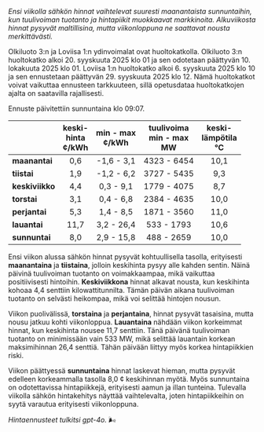 *Ensi viikolla sähkön hinnat vaihtelevat suuresti maanantaista sunnuntaihin, kun tuulivoiman tuotanto ja hintapiikit muokkaavat markkinoita. Alkuviikosta hinnat pysyvät maltillisina, mutta viikonloppuna ne saattavat nousta merkittävästi.*

Olkiluoto 3:n ja Loviisa 1:n ydinvoimalat ovat huoltokatkolla. Olkiluoto 3:n huoltokatko alkoi 20. syyskuuta 2025 klo 01 ja sen odotetaan päättyvän 10. lokakuuta 2025 klo 01. Loviisa 1:n huoltokatko alkoi 6. syyskuuta 2025 klo 10 ja sen ennustetaan päättyvän 29. syyskuuta 2025 klo 12. Nämä huoltokatkot voivat vaikuttaa ennusteen tarkkuuteen, sillä opetusdataa huoltokatkojen ajalta on saatavilla rajallisesti.

Ennuste päivitettiin sunnuntaina klo 09:07.

|               | keski-<br>hinta<br>¢/kWh | min - max<br>¢/kWh | tuulivoima<br>min - max<br>MW | keski-<br>lämpötila<br>°C |
|:-------------|:----------------:|:----------------:|:-------------:|:-------------:|
| **maanantai**  | 0,6             | -1,6 - 3,1       | 4323 - 6454   | 10,1          |
| **tiistai**    | 1,9             | -1,2 - 6,2       | 3727 - 5435   | 9,3           |
| **keskiviikko**| 4,4             | 0,3 - 9,1        | 1779 - 4075   | 8,7           |
| **torstai**    | 3,1             | 0,4 - 6,8        | 2384 - 4635   | 10,0          |
| **perjantai**  | 5,3             | 1,4 - 8,5        | 1871 - 3560   | 11,0          |
| **lauantai**   | 11,7            | 3,2 - 26,4       | 533 - 1793    | 10,6          |
| **sunnuntai**  | 8,0             | 2,9 - 15,8       | 488 - 2659    | 10,0          |

Ensi viikon alussa sähkön hinnat pysyvät kohtuullisella tasolla, erityisesti **maanantaina** ja **tiistaina**, jolloin keskihinta pysyy alle kahden sentin. Näinä päivinä tuulivoiman tuotanto on voimakkaampaa, mikä vaikuttaa positiivisesti hintoihin. **Keskiviikkona** hinnat alkavat nousta, kun keskihinta kohoaa 4,4 senttiin kilowattitunnilta. Tämän päivän aikana tuulivoiman tuotanto on selvästi heikompaa, mikä voi selittää hintojen nousun.

Viikon puolivälissä, **torstaina** ja **perjantaina**, hinnat pysyvät tasaisina, mutta nousu jatkuu kohti viikonloppua. **Lauantaina** nähdään viikon korkeimmat hinnat, kun keskihinta nousee 11,7 senttiin. Tänä päivänä tuulivoiman tuotanto on minimissään vain 533 MW, mikä selittää lauantain korkean maksimihinnan 26,4 senttiä. Tähän päivään liittyy myös korkea hintapiikkien riski.

Viikon päättyessä **sunnuntaina** hinnat laskevat hieman, mutta pysyvät edelleen korkeammalla tasolla 8,0 ¢ keskihinnan myötä. Myös sunnuntaina on odotettavissa hintapiikkejä, erityisesti aamun ja illan tunteina. Tulevalla viikolla sähkön hintakehitys näyttää vaihtelevalta, joten hintapiikkeihin on syytä varautua erityisesti viikonloppuna.

*Hintaennusteet tulkitsi gpt-4o.* 🌬️
